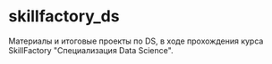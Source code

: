 # skillfactory_ds

Материалы и итоговые проекты по DS, в ходе прохождения курса SkillFactory "Специализация Data Science".
